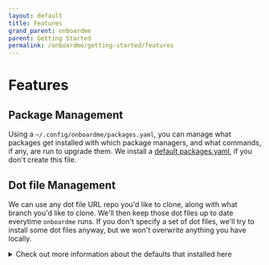```yaml
---
layout: default
title: Features
grand_parent: onboardme
parent: Getting Started
permalink: /onboardme/getting-started/features
---
```


# Features

## Package Management
Using a `~/.config/onboardme/packages.yaml`, you can manage what packages get
installed with which package managers, and what commands, if any,
are run to upgrade them. We install a [default packages.yaml], if you don't
create this file.

## Dot file Management
We can use any dot file URL repo you'd like to clone, along with what branch
you'd like to clone. We'll then keep those dot files up to date everytime
`onboardme` runs. If you don't specify a set of dot files, we'll try to install
some dot files anyway, but we won't overwrite anything you have locally.

<details>
  <summary>Check out more information about the defaults that installed here</summary>

  ### Default dot files
  Here's where I'm putting various aliases and tooling that get installed if you
  use my [default dot files].

  #### Shell Prompt
  We use powerline which you can learn more about [here](/cli/powerline).


  #### Aliases and the commands they run
  Here's some default aliases you get when you use the default `.bashrc`

  | alias | command(s) the alias runs                   |
  |-------|---------------------------------------------|
  | `cat` | `rich` or `bat` (varies by file type)       |
  | `gph` | `git push && git push --tags`               |
  | `gs`  | `git status`                                |
  | `gsa` | prints `git status` for every sub directory |
  | `utc` | `date --utc`                                |

  - `rich`: This adds syntax highlighting and line numbers. We use `rich --pager`,
    for files longer than your current terminal height.
  - `bat`: (sometimes known as `batcat`) adds syntax highlighting, line numbers,
           and git diff features.

  #### CLI tools
  Here's some of the cli tools we install.

  TODO: fill this in, and make sure it doesn't conflict with other areas of the docs.

  #### Vim
  We use vim with these plugins you can learn more about [here](/vim).

  #### Neovim
  We use neovim alongside vim with these plugins you can learn more about [here](/neovim).

</details>

[default dot files]: https://github.com/jessebot/dot_files "default dot files"
[default packages.yaml]: https://github.com/jessebot/onboardme/blob/main/onboardme/config/packages.yml "default packages.yaml"
